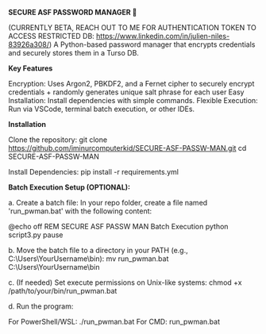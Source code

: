 __________________SECURE ASF PASSWORD MANAGER 🔐__________________

(CURRENTLY BETA, REACH OUT TO ME FOR AUTHENTICATION TOKEN TO ACCESS RESTRICTED DB: https://www.linkedin.com/in/julien-niles-83926a308/)
A Python-based password manager that encrypts credentials and securely stores them in a Turso DB.

__________________Key Features__________________

Encryption: Uses Argon2, PBKDF2, and a Fernet cipher to securely encrypt credentials + randomly generates unique salt phrase for each user 
Easy Installation: Install dependencies with simple commands.
Flexible Execution: Run via VSCode, terminal batch execution, or other IDEs.

__________________Installation__________________

Clone the repository:
git clone https://github.com/iminurcomputerkid/SECURE-ASF-PASSW-MAN.git
cd SECURE-ASF-PASSW-MAN

Install Dependencies:
pip install -r requirements.yml

__________________Batch Execution Setup (OPTIONAL):__________________

a. Create a batch file:
In your repo folder, create a file named 'run_pwman.bat' with the following content:

@echo off
REM SECURE ASF PASSW MAN Batch Execution
python script3.py
pause

b. Move the batch file to a directory in your PATH (e.g., C:\Users\YourUsername\bin):
mv run_pwman.bat C:\Users\YourUsername\bin

c. (If needed) Set execute permissions on Unix-like systems:
chmod +x /path/to/your/bin/run_pwman.bat

d. Run the program:

For PowerShell/WSL: ./run_pwman.bat
For CMD: run_pwman.bat

